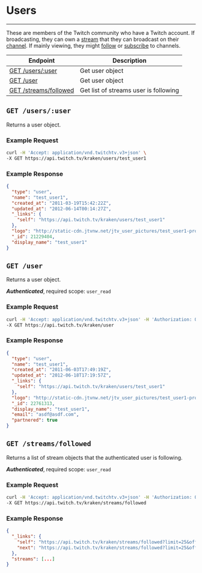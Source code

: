 # Users

***

These are members of the Twitch community who have a Twitch account. If broadcasting, they can own a [stream][streams] that they can broadcast on their [channel][channels]. If mainly viewing, they might [follow][follows] or [subscribe][subscriptions] to channels.

| Endpoint | Description |
| ---- | --------------- |
| [GET /users/:user](/v3_resources/users.md#get-usersuser) | Get user object |
| [GET /user](/v3_resources/users.md#get-user) | Get user object |
| [GET /streams/followed](/v3_resources/users.md#get-streamsfollowed) | Get list of streams user is following |

[streams]: /v3_resources/streams.md
[channels]: /v3_resources/channels.md
[follows]: /v3_resources/follows.md
[subscriptions]: /v3_resources/subscriptions.md

## `GET /users/:user`

Returns a user object.

### Example Request

```bash
curl -H 'Accept: application/vnd.twitchtv.v3+json' \
-X GET https://api.twitch.tv/kraken/users/test_user1
```

### Example Response

```json
{
  "type": "user",
  "name": "test_user1",
  "created_at": "2011-03-19T15:42:22Z",
  "updated_at": "2012-06-14T00:14:27Z",
  "_links": {
    "self": "https://api.twitch.tv/kraken/users/test_user1"
  },
  "logo": "http://static-cdn.jtvnw.net/jtv_user_pictures/test_user1-profile_image-6947308654ad603f-300x300.jpeg",
  "_id": 21229404,
  "display_name": "test_user1"
}
```

## `GET /user`

Returns a user object.

*__Authenticated__*, required scope: `user_read`

### Example Request

```bash
curl -H 'Accept: application/vnd.twitchtv.v3+json' -H 'Authorization: OAuth <access_token>' \
-X GET https://api.twitch.tv/kraken/user
```

### Example Response

```json
{
  "type": "user",
  "name": "test_user1",
  "created_at": "2011-06-03T17:49:19Z",
  "updated_at": "2012-06-18T17:19:57Z",
  "_links": {
    "self": "https://api.twitch.tv/kraken/users/test_user1"
  },
  "logo": "http://static-cdn.jtvnw.net/jtv_user_pictures/test_user1-profile_image-62e8318af864d6d7-300x300.jpeg",
  "_id": 22761313,
  "display_name": "test_user1",
  "email": "asdf@asdf.com",
  "partnered": true
}
```

## `GET /streams/followed`

Returns a list of stream objects that the authenticated user is following.

*__Authenticated__*, required scope: `user_read`

### Example Request

```bash
curl -H 'Accept: application/vnd.twitchtv.v3+json' -H 'Authorization: OAuth <access_token>' \
-X GET https://api.twitch.tv/kraken/streams/followed
```

### Example Response

```json
{
  "_links": {
    "self": "https://api.twitch.tv/kraken/streams/followed?limit=25&offset=0",
    "next": "https://api.twitch.tv/kraken/streams/followed?limit=25&offset=25"
  },
  "streams": [...]
}
```
